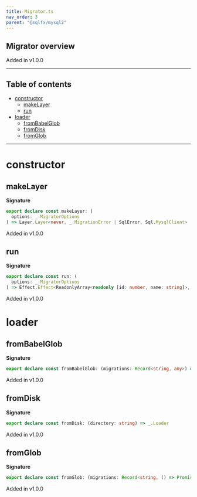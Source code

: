 ```yaml
---
title: Migrator.ts
nav_order: 3
parent: "@sqlfx/mysql2"
---
```


## Migrator overview

Added in v1.0.0

---

<h2 class="text-delta">Table of contents</h2>

- [constructor](#constructor)
  - [makeLayer](#makelayer)
  - [run](#run)
- [loader](#loader)
  - [fromBabelGlob](#frombabelglob)
  - [fromDisk](#fromdisk)
  - [fromGlob](#fromglob)

---

# constructor

## makeLayer

**Signature**

```ts
export declare const makeLayer: (
  options: _.MigratorOptions
) => Layer.Layer<never, _.MigrationError | SqlError, Sql.MysqlClient>
```

Added in v1.0.0

## run

**Signature**

```ts
export declare const run: (
  options: _.MigratorOptions
) => Effect.Effect<ReadonlyArray<readonly [id: number, name: string]>, SqlError | _.MigrationError, Sql.MysqlClient>
```

Added in v1.0.0

# loader

## fromBabelGlob

**Signature**

```ts
export declare const fromBabelGlob: (migrations: Record<string, any>) => _.Loader
```

Added in v1.0.0

## fromDisk

**Signature**

```ts
export declare const fromDisk: (directory: string) => _.Loader
```

Added in v1.0.0

## fromGlob

**Signature**

```ts
export declare const fromGlob: (migrations: Record<string, () => Promise<any>>) => _.Loader
```

Added in v1.0.0
